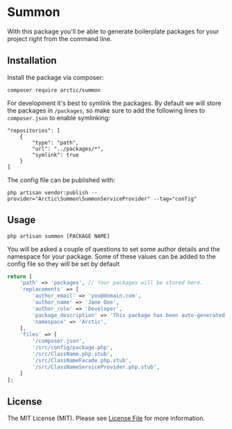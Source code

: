 # Summon
With this package you'll be able to generate boilerplate packages for your project right from the command line.

## Installation

Install the package via composer:
```
composer require arctic/summon
```
For development it's best to symlink the packages. By default we will store the packages in `/packages`,
so make sure to add the following lines to `composer.json` to enable symlinking:

```
"repositories": [
    {
        "type": "path",
        "url": "../packages/*",
        "symlink": true
    }
]
```

The config file can be published with:
```
php artisan vendor:publish --provider="Arctic\Summon\SummonServiceProvider" --tag="config"
```

## Usage

```
php artisan summon [PACKAGE NAME]
```

You will be asked a couple of questions to set some author details and the namespace for your package.
Some of these values can be added to the config file so they will be set by default

```php
return [
    'path' => 'packages', // Your packages will be stored here.
    'replacements' => [
        'author_email' => 'you@domain.com',
        'author_name' => 'Jane Doe',
        'author_role' => 'Developer',
        'package_description' => 'This package has been auto-generated by Summon',
        'namespace' => 'Arctic',
    ],
    'files' => [
        '/composer.json',
        '/src/config/package.php',
        '/src/ClassName.php.stub',
        '/src/ClassNameFacade.php.stub',
        '/src/ClassNameServiceProvider.php.stub',
    ]
];
```

## License

The MIT License (MIT). Please see [License File](LICENSE.md) for more information.
